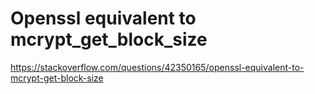 # Openssl equivalent to mcrypt_get_block_size
https://stackoverflow.com/questions/42350165/openssl-equivalent-to-mcrypt-get-block-size
